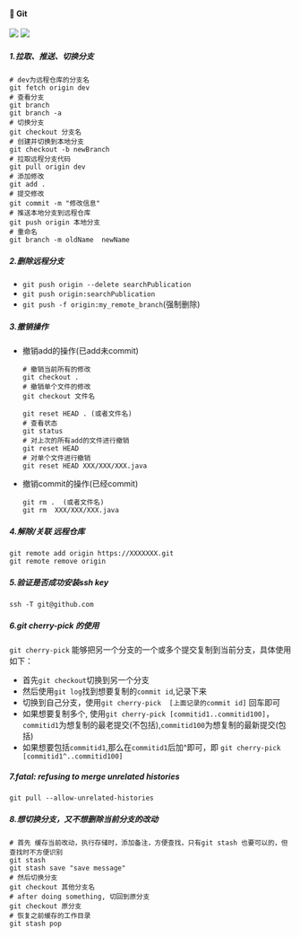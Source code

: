 #### :monkey: Git
![](https://img.shields.io/badge/Git-red.svg) ![](https://img.shields.io/badge/版本控制-red.svg)

##### 1.拉取、推送、切换分支
```
# dev为远程仓库的分支名
git fetch origin dev
# 查看分支
git branch
git branch -a
# 切换分支
git checkout 分支名
# 创建并切换到本地分支
git checkout -b newBranch 
# 拉取远程分支代码
git pull origin dev 
# 添加修改
git add .
# 提交修改
git commit -m "修改信息"
# 推送本地分支到远程仓库
git push origin 本地分支
# 重命名
git branch -m oldName  newName

```
##### 2.删除远程分支
- `git push origin --delete searchPublication`
- `git push origin:searchPublication`
-  `git push -f origin:my_remote_branch`(强制删除)

##### 3.撤销操作
- 撤销add的操作(已add未commit)
    ```
    # 撤销当前所有的修改
    git checkout .
    # 撤销单个文件的修改
    git checkout 文件名

    git reset HEAD . (或者文件名)
    # 查看状态
	git status 
    # 对上次的所有add的文件进行撤销 
	git reset HEAD 
    # 对单个文件进行撤销
	git reset HEAD XXX/XXX/XXX.java 
    ```

- 撤销commit的操作(已经commit)	
	```
    git rm .  (或者文件名)
	git rm  XXX/XXX/XXX.java
    ```

##### 4.解除/关联 远程仓库
```
git remote add origin https://XXXXXXX.git
git remote remove origin
```
	
##### 5.验证是否成功安装ssh key
 `ssh -T git@github.com`
	
##### 6.git cherry-pick 的使用
`git cherry-pick` 能够把另一个分支的一个或多个提交复制到当前分支，具体使用如下：
- 首先`git checkout`切换到另一个分支
- 然后使用`git log`找到想要复制的`commit id`,记录下来
- 切换到自己分支，使用`git cherry-pick  [上面记录的commit id]`  回车即可
- 如果想要复制多个, 使用`git cherry-pick [commitid1..commitid100]`，`commitid1`为想复制的最老提交(不包括),`commitid100`为想复制的最新提交(包括)
- 如果想要包括`commitid1`,那么在`commitid1`后加^即可，即 `git cherry-pick [commitid1^..commitid100]`

##### 7.fatal: refusing to merge unrelated histories
`git pull --allow-unrelated-histories`

##### 8.想切换分支，又不想删除当前分支的改动
```
# 首先 缓存当前改动，执行存储时，添加备注，方便查找，只有git stash 也要可以的，但查找时不方便识别
git stash 
git stash save "save message"
# 然后切换分支
git checkout 其他分支名
# after doing something, 切回到原分支
git checkout 原分支
# 恢复之前缓存的工作目录
git stash pop
```

